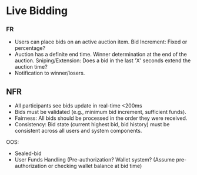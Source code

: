 # Live Bidding
### FR
* Users can place bids on an active auction item. Bid Increment: Fixed or percentage?
* Auction has a definite end time. Winner determination at the end of the auction. Sniping/Extension: Does a bid in the last 'X' seconds extend the auction time? 
* Notification to winner/losers.

## NFR
* All participants see bids update in real-time <200ms
* Bids must be validated (e.g., minimum bid increment, sufficient funds).
* Fairness: All bids should be processed in the order they were received.
* Consistency: Bid state (current highest bid, bid history) must be consistent across all users and system components.

OOS: 
* Sealed-bid
* User Funds Handling (Pre-authorization? Wallet system? (Assume pre-authorization or checking wallet balance at bid time)

